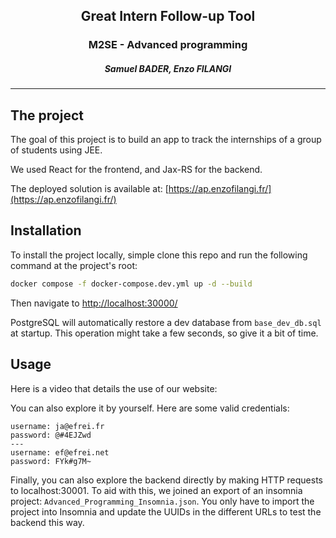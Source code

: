 ## <p align="center">Great Intern Follow-up Tool</p>
### <p align="center">M2SE - Advanced programming</p>
##### <p align="center">Samuel BADER, Enzo FILANGI</p>

---

## The project

The goal of this project is to build an app to track the internships of a group of students using JEE.

We used React for the frontend, and Jax-RS for the backend.

The deployed solution is available at: [https://ap.enzofilangi.fr/](https://ap.enzofilangi.fr/)

## Installation

To install the project locally, simple clone this repo and run the following command at the project's root:
```Bash
docker compose -f docker-compose.dev.yml up -d --build
```

Then navigate to [http://localhost:30000/](http://localhost:30000/)

PostgreSQL will automatically restore a dev database from `base_dev_db.sql` at startup. This operation might take a few seconds, so give it a bit of time.

## Usage

Here is a video that details the use of our website: 

You can also explore it by yourself. Here are some valid credentials:
```
username: ja@efrei.fr
password: @#4EJZwd
---
username: ef@efrei.net
password: FYk#g7M~
```

Finally, you can also explore the backend directly by making HTTP requests to localhost:30001. To aid with this, we joined an export of an insomnia project: `Advanced_Programming_Insomnia.json`. You only have to import the project into Insomnia and update the UUIDs in the different URLs to test the backend this way.